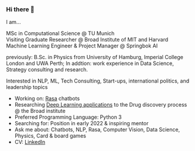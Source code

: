 ### Hi there 👋
I am...

MSc in Computational Science @ TU Munich  
Visiting Graduate Researcher @ Broad Institute of MIT and Harvard   
Machine Learning Engineer & Project Manager @ Springbok AI


previously: B.Sc. in Physics from University of Hamburg, Imperial College London and UWA Perth; 
In addtion: work experience in Data Science, Strategy consulting and research. 

Interested in NLP, ML, Tech Consulting, Start-ups, international politics, and leadership topics 

- Working on: [Rasa](https://rasa.com/) chatbots 
- Researching [Deep Learning applications](https://github.com/cytomining) to the Drug discovery process @ the Broad institute
- Preferred Programming Language: Python 3 
- Searching for: Position in early 2022 & inspiring mentor 
- Ask me about: Chatbots, NLP, Rasa, Computer Vision, Data Science, Physics, Card & board games 
- CV: [LinkedIn](https://www.linkedin.com/in/michael-bornholdt-576732a9/) 
